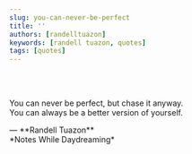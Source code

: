 ```yaml
---
slug: you-can-never-be-perfect
title: ''
authors: [randelltuazon]
keywords: [randell tuazon, quotes]
tags: [quotes]
---
```


<br/><br/>

You can never be perfect, but chase it anyway.  
You can always be a better version of yourself.  

<footer>— **Randell Tuazon** <div class="text-sm mt-2">*Notes While Daydreaming*</div></footer>
